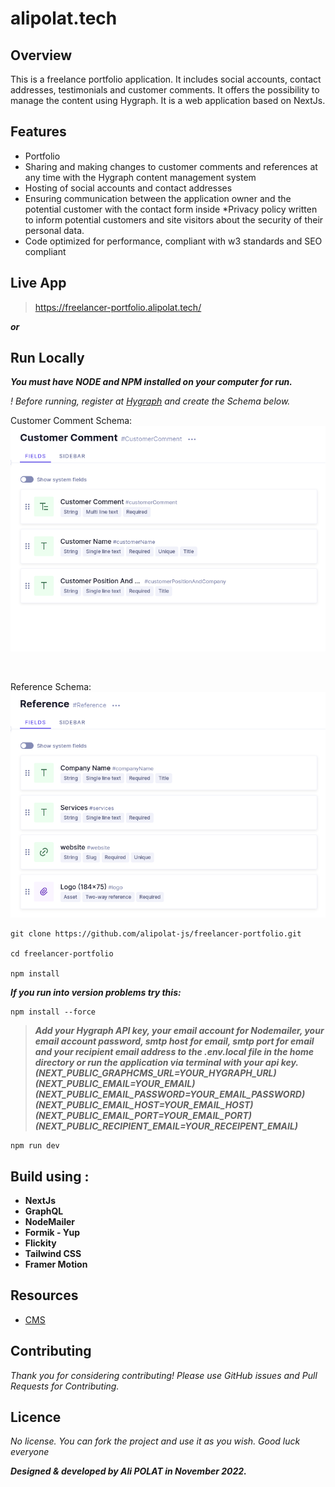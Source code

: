 # **alipolat.tech**

## Overview
This is a freelance portfolio application. It includes social accounts, contact addresses, testimonials and customer comments. It offers the possibility to manage the content using Hygraph. It is a web application based on NextJs.

## Features
* Portfolio
* Sharing and making changes to customer comments and references at any time with the Hygraph content management system
* Hosting of social accounts and contact addresses
* Ensuring communication between the application owner and the potential customer with the contact form inside
*Privacy policy written to inform potential customers and site visitors about the security of their personal data.
* Code optimized for performance, compliant with w3 standards and SEO compliant

## Live App
> https://freelancer-portfolio.alipolat.tech/

**_or_**

## Run Locally
_**You must have NODE and NPM installed on your computer for run.**_

_! Before running, register at [Hygraph](https://hygraph.com/) and create the Schema below._

Customer Comment Schema:
![CustomerCommentSchema](https://raw.githubusercontent.com/alipolat-js/freelancer-portfolio/main/CustomerCommentSchema.png)

<br />

Reference Schema:
![ReferencesSchema](https://raw.githubusercontent.com/alipolat-js/freelancer-portfolio/main/ReferenceSchema.png)


```
git clone https://github.com/alipolat-js/freelancer-portfolio.git

cd freelancer-portfolio

npm install
```

_**If you run into version problems try this:**_
```
npm install --force
```

> **_Add your Hygraph API key, your email account for Nodemailer, your email account password, smtp host for email, smtp port for email and your recipient email address to the .env.local file in the home directory or run the application via terminal with your api key. <br/> (NEXT_PUBLIC_GRAPHCMS_URL=YOUR_HYGRAPH_URL)<br/>(NEXT_PUBLIC_EMAIL=YOUR_EMAIL)<br/>(NEXT_PUBLIC_EMAIL_PASSWORD=YOUR_EMAIL_PASSWORD)<br/>(NEXT_PUBLIC_EMAIL_HOST=YOUR_EMAIL_HOST)<br/>(NEXT_PUBLIC_EMAIL_PORT=YOUR_EMAIL_PORT)<br/>(NEXT_PUBLIC_RECIPIENT_EMAIL=YOUR_RECEIPENT_EMAIL)<br/>_**

```
npm run dev
```

## Build using :
* **NextJs**
* **GraphQL**
* **NodeMailer**
* **Formik - Yup**
* **Flickity**
* **Tailwind CSS**
* **Framer Motion**

## Resources
* [CMS](https://hygraph.com)

## Contributing
_Thank you for considering contributing!
Please use GitHub issues and Pull Requests for Contributing._

## Licence
_No license. You can fork the project and use it as you wish. Good luck everyone_

**_Designed & developed by Ali POLAT in November 2022._**